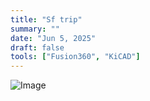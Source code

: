 ```yaml
---
title: "Sf trip"
summary: ""
date: "Jun 5, 2025"
draft: false
tools: ["Fusion360", "KiCAD"]
---
```


![Image](/assets/blog/uploaded_image_BF868D9F.jpg)